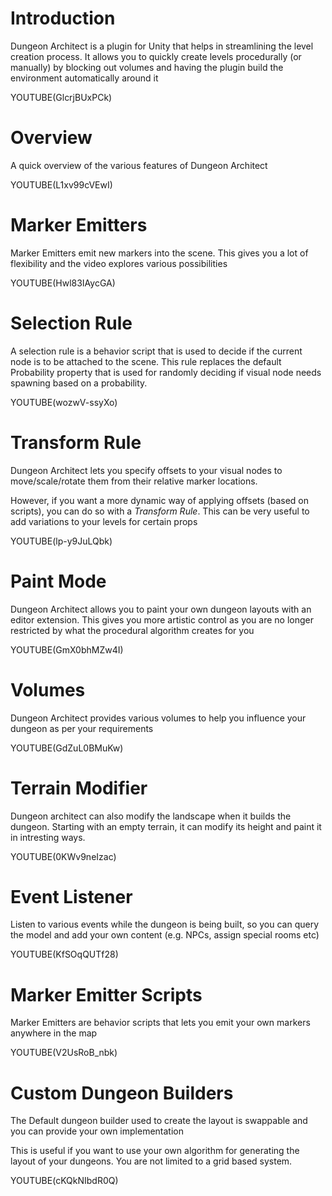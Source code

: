 
Introduction
============
Dungeon Architect is a plugin for Unity that helps in streamlining the level creation process. It allows you to quickly create levels procedurally (or manually) by blocking out volumes and having the plugin build the environment automatically around it

YOUTUBE(GlcrjBUxPCk)


Overview
========
A quick overview of the various features of Dungeon Architect

YOUTUBE(L1xv99cVEwI)


Marker Emitters
===============
Marker Emitters emit new markers into the scene.   This gives you a lot of flexibility and the video explores various possibilities

YOUTUBE(Hwl83IAycGA)


Selection Rule
==============
A selection rule is a behavior script that is used to decide if the current node is to be attached to the scene. This rule replaces the default Probability property that is used for randomly deciding if visual node needs spawning based on a probability.

YOUTUBE(wozwV-ssyXo)


Transform Rule
===============
Dungeon Architect lets you specify offsets to your visual nodes to move/scale/rotate them from their relative marker locations.

However, if you want a more dynamic way of applying offsets (based on scripts), you can do so with a *Transform Rule*. This can be very useful to add variations to your levels for certain props

YOUTUBE(lp-y9JuLQbk)



Paint Mode
==========
Dungeon Architect allows you to paint your own dungeon layouts with an editor extension. This gives you more artistic control as you are no longer restricted by what the procedural algorithm creates for you

YOUTUBE(GmX0bhMZw4I)


Volumes
=======
Dungeon Architect provides various volumes to help you influence your dungeon as per your requirements

YOUTUBE(GdZuL0BMuKw)


Terrain Modifier
=================
Dungeon architect can also modify the landscape when it builds the dungeon. Starting with an empty terrain, it can modify its height and paint it in intresting ways.


YOUTUBE(0KWv9neIzac)


Event Listener
==============
Listen to various events while the dungeon is being built, so you can query the model and add your own content (e.g. NPCs, assign special rooms etc)

YOUTUBE(KfSOqQUTf28)


Marker Emitter Scripts
======================
Marker Emitters are behavior scripts that lets you emit your own markers anywhere in the map

YOUTUBE(V2UsRoB_nbk)



Custom Dungeon Builders
======================
The Default dungeon builder used to create the layout is swappable and you can provide your own implementation

This is useful if you want to use your own algorithm for generating the layout of your dungeons.  You are not limited to a grid based system.

YOUTUBE(cKQkNIbdR0Q)

